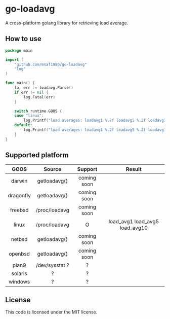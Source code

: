 # go-loadavg
A cross-platform golang library for retrieving load average.

## How to use

```go
package main

import (
	"github.com/msaf1980/go-loadavg"
	"log"
)

func main() {
	la, err := loadavg.Parse()
	if err != nil {
		log.Fatal(err)
	}

    switch runtime.GOOS {
	case "linux":
		log.Printf("load averages: loadavg1 %.2f loadavg5 %.2f loadavg10 %.2f", la[0], la[1], la[2])
	default:
		log.Printf("load averages: loadavg1 %.2f loadavg5 %.2f loadavg15 %.2f", la[0], la[1], la[2])
	}
}

```

## Supported platform

|    GOOS   |     Source     |   Support   |            Result              |
|:---------:|:--------------:|:-----------:|:------------------------------:|
|   darwin  |  getloadavg()  | coming soon |                                |
| dragonfly |  getloadavg()  | coming soon |                                |
|  freebsd  |  /proc/loadavg | coming soon |                                |
|   linux   |  /proc/loadavg |      O      | load_avg1 load_avg5 load_avg10 |
|   netbsd  |  getloadavg()  | coming soon |                                |
|  openbsd  |  getloadavg()  | coming soon |                                |
|   plan9   | /dev/sysstat ? |      ?      |                                |
|  solaris  |        ?       |      ?      |                                |
|  windows  |        ?       |      ?      |                                |

## License
This code is licensed under the MIT license.
